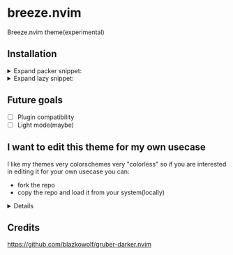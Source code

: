 # breeze.nvim

Breeze.nvim theme(experimental)

## Installation

<details>
<summary>Expand packer snippet: </summary>

```lua
return require('packer').startup(function(use)
  use {'wbthomason/packer.nvim'}

  use {'svin24/breeze.nvim'}
end)
```
</details>

<details>
<summary>Expand lazy snippet: </summary>

```lua
{
  'svin24/breeze.nvim',
  config = function()
    require('breeze').setup({
      -- OPTIONAL
      --transparent = true, -- removes the background
      -- underline = false, -- disables underline fonts
      -- bold = false, -- disables bold fonts
    })
    vim.cmd.colorscheme('breeze')
  end,
}
```
</details>

## Future goals

- [ ] Plugin compatibility
- [ ] Light mode(maybe)

## I want to edit this theme for my own usecase

I like my themes very colorschemes very "colorless" so if you are interested in editing it for your own usecase you can:
* fork the repo
* copy the repo and load it from your system(locally)

<details>
  
```lua
return {
  dir = vim.fn.expand '$HOME' .. '/path/to/breeze.nvim',
  config = function()
    require('breeze').setup {
      -- OPTIONAL
      -- transparent = false,
      -- underline = false,
      -- bold = false,
    }
    vim.cmd.colorscheme 'breeze'
  end,
}
```
</details>

## Credits

https://github.com/blazkowolf/gruber-darker.nvim

